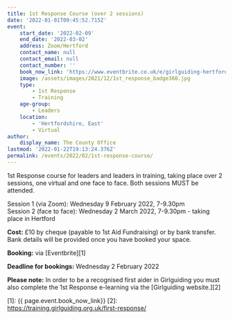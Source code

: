 ```yaml
---
title: 1st Response Course (over 2 sessions)
date: '2022-01-01T09:45:52.715Z'
event:
    start_date: '2022-02-09'
    end_date: '2022-03-02'
    address: Zoom/Hertford
    contact_name: null
    contact_email: null
    contact_number: ''
    book_now_link: 'https://www.eventbrite.co.uk/e/girlguiding-hertfordshire-full-1st-response-course-over-2-sessions-tickets-235330970267'
    image: /assets/images/2021/12/1st_response_badge360.jpg
    type:
        - 1st Response
        - Training
    age-group:
        - Leaders
    location:
        - 'Hertfordshire, East'
        - Virtual
author:
    display_name: The County Office
lastmod: '2022-01-22T19:13:24.376Z'
permalink: /events/2022/02/1st-response-course/
---
```


1st Response course for leaders and leaders in training, taking place over 2 sessions, one virtual and one face to face.  Both sessions MUST be attended.

Session 1 (via Zoom): Wednesday 9 February 2022, 7-9.30pm  
Session 2 (face to face): Wednesday 2 March 2022, 7-9.30pm - taking place in Hertford

**Cost:** £10 by cheque (payable to 1st Aid Fundraising) or by bank transfer.  Bank details will be provided once you have booked your space.

**Booking:** via [Eventbrite][1]

**Deadline for bookings:** Wednesday 2 February 2022

**Please note:** In order to be a recognised first aider in Girlguiding you must also complete the 1st Response e-learning via the [Girlguiding website.][2]

[1]: {{ page.event.book_now_link}}
[2]: https://training.girlguiding.org.uk/first-response/
